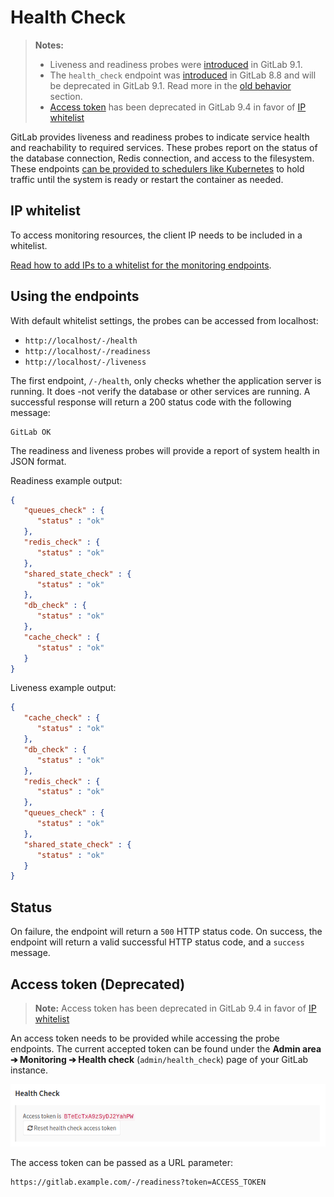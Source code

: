 # Health Check

> **Notes:**
>   - Liveness and readiness probes were [introduced][ce-10416] in GitLab 9.1.
>   - The `health_check` endpoint was [introduced][ce-3888] in GitLab 8.8 and will
>     be deprecated in GitLab 9.1. Read more in the [old behavior](#old-behavior)
>     section.
>   - [Access token](#access-token) has been deprecated in GitLab 9.4
>     in favor of [IP whitelist](#ip-whitelist)

GitLab provides liveness and readiness probes to indicate service health and
reachability to required services. These probes report on the status of the
database connection, Redis connection, and access to the filesystem. These
endpoints [can be provided to schedulers like Kubernetes][kubernetes] to hold
traffic until the system is ready or restart the container as needed.

## IP whitelist

To access monitoring resources, the client IP needs to be included in a whitelist.

[Read how to add IPs to a whitelist for the monitoring endpoints][admin].

## Using the endpoints

With default whitelist settings, the probes can be accessed from localhost:

- `http://localhost/-/health`
- `http://localhost/-/readiness`
- `http://localhost/-/liveness`

The first endpoint, `/-/health`, only checks whether the application server is running. It does
-not verify the database or other services are running. A successful response will return
a 200 status code with the following message:

```text
GitLab OK
```

The readiness and liveness probes will provide a report of system health in JSON format.

Readiness example output:

```json
{
   "queues_check" : {
      "status" : "ok"
   },
   "redis_check" : {
      "status" : "ok"
   },
   "shared_state_check" : {
      "status" : "ok"
   },
   "db_check" : {
      "status" : "ok"
   },
   "cache_check" : {
      "status" : "ok"
   }
}
```

Liveness example output:

```json
{
   "cache_check" : {
      "status" : "ok"
   },
   "db_check" : {
      "status" : "ok"
   },
   "redis_check" : {
      "status" : "ok"
   },
   "queues_check" : {
      "status" : "ok"
   },
   "shared_state_check" : {
      "status" : "ok"
   }
}
```

## Status

On failure, the endpoint will return a `500` HTTP status code. On success, the endpoint
will return a valid successful HTTP status code, and a `success` message.

## Access token (Deprecated)

>**Note:**
Access token has been deprecated in GitLab 9.4
in favor of [IP whitelist](#ip-whitelist)

An access token needs to be provided while accessing the probe endpoints. The current
accepted token can be found under the **Admin area ➔ Monitoring ➔ Health check**
(`admin/health_check`) page of your GitLab instance.

![access token](img/health_check_token.png)

The access token can be passed as a URL parameter:

```text
https://gitlab.example.com/-/readiness?token=ACCESS_TOKEN
```

[ce-10416]: https://gitlab.com/gitlab-org/gitlab-ce/merge_requests/10416
[ce-3888]: https://gitlab.com/gitlab-org/gitlab-ce/merge_requests/3888
[pingdom]: https://www.pingdom.com
[nagios-health]: https://nagios-plugins.org/doc/man/check_http.html
[newrelic-health]: https://docs.newrelic.com/docs/alerts/alert-policies/downtime-alerts/availability-monitoring
[kubernetes]: https://kubernetes.io/docs/tasks/configure-pod-container/configure-liveness-readiness-probes/
[admin]: ../../../administration/monitoring/ip_whitelist.md
